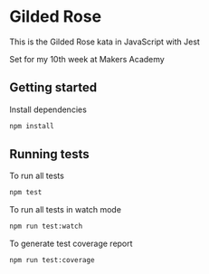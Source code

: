 # Gilded Rose

This is the Gilded Rose kata in JavaScript with Jest

Set for my 10th week at Makers Academy

## Getting started

Install dependencies

```sh
npm install
```

## Running tests

To run all tests

```sh
npm test
```

To run all tests in watch mode

```sh
npm run test:watch
```

To generate test coverage report

```sh
npm run test:coverage
```
